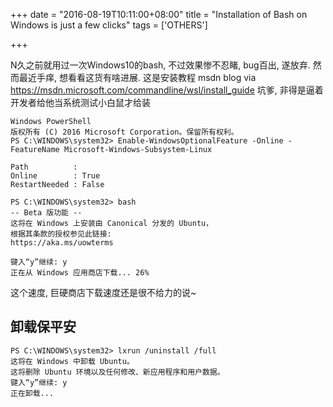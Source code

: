 +++
date = "2016-08-19T10:11:00+08:00"
title = "Installation of Bash on Windows is just a few clicks"
tags = ['OTHERS']

+++

N久之前就用过一次Windows10的bash, 不过效果惨不忍睹, bug百出, 遂放弃. 然而最近手痒, 想看看这货有啥进展.
这是安装教程
msdn blog via <https://msdn.microsoft.com/commandline/wsl/install_guide>
坑爹, 非得是逼着开发者给他当系统测试小白鼠才给装
```
Windows PowerShell
版权所有 (C) 2016 Microsoft Corporation。保留所有权利。
PS C:\WINDOWS\system32> Enable-WindowsOptionalFeature -Online -FeatureName Microsoft-Windows-Subsystem-Linux

Path          :
Online        : True
RestartNeeded : False

PS C:\WINDOWS\system32> bash
-- Beta 版功能 --
这将在 Windows 上安装由 Canonical 分发的 Ubuntu，
根据其条款的授权参见此链接:
https://aka.ms/uowterms

键入“y”继续: y
正在从 Windows 应用商店下载... 26%
```
这个速度, 巨硬商店下载速度还是很不给力的说~

## 卸载保平安

```
PS C:\WINDOWS\system32> lxrun /uninstall /full
这将在 Windows 中卸载 Ubuntu。
这将删除 Ubuntu 环境以及任何修改、新应用程序和用户数据。
键入“y”继续: y
正在卸载...
```